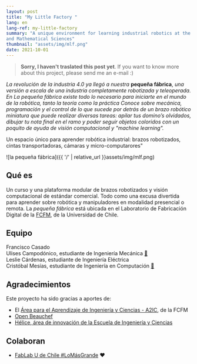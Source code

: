 ```yaml
---
layout: post
title: "My Little Factory "
lang: en
lang-ref: my-little-factory
summary: "A unique environment for learning industrial robotics at the Faculty of Physical
and Mathematical Sciences"
thumbnail: "assets/img/mlf.png"
date: 2021-10-01
---
```



> **Sorry, I haven't traslated this post yet**. If you want to know more about this project, please send me an e-mail :)

*La revolución de la industria 4.0 ya llegó a nuestra* **pequeña fábrica**, *una versión a escala de una industria completamente robotizada y teleoperada. En La pequeña fábrica existe  todo lo necesario para iniciarte en el mundo de la robótica, tanto la teoría como la práctica Conoce sobre mecánica, programación y el control de lo que sucede por detrás de un brazo robótico miniatura que puede realizar diversas tareas: apilar tus domino’s olvidados, dibujar tu nota final en el ramo y poder seguir objetos coloridos con un poquito de ayuda de visión computacional y "machine learning".*

Un espacio único para aprender robótica industrial: brazos robotizados, cintas transportadoras, cámaras y micro-computarores"


![la pequeña fábrica]({{ '/' | relative_url }}assets/img/mlf.png)

## Qué es
Un curso y una plataforma modular de brazos robotizados y visión computacional de estándar comercial. Todo como una excusa divertida para aprender sobre robótica y manipuladores en modalidad presencial o remota. La *pequeña fábrica* está ubicada en el Laboratorio de Fabricación Digital de la [FCFM](https://ingenieria.uchile.cl/), de la Universidad de Chile.


## Equipo

Francisco Casado<br>
Ulises Campodónico, estudiante de Ingeniería Mecánica [:link:](https://www.linkedin.com/in/ulises2111/)<br>
Leslie Cárdenas, estudiante de Ingeniería Eléctrica<br>
Cristóbal Mesías, estudiante de Ingeniería en Computación [:link:](https://github.com/cmesiasd)

## Agradecimientos
Este proyecto ha sido gracias a aportes de: 
- El [Área para el Aprendizaje de Ingeniería y Ciencias - A2IC](http://escuela.ingenieria.uchile.cl/docencia/a2ic/presentacion), de la FCFM
- [Open Beauchef](https://www.openbeauchef.cl/)
- [Hélice, área de innovación de la Escuela de Ingeniería y Ciencias](https://helice.ing.uchile.cl/)

## Colaboran

- [FabLab U de Chile #LoMásGrande](http://www.fablab.uchile.cl/) :heart: